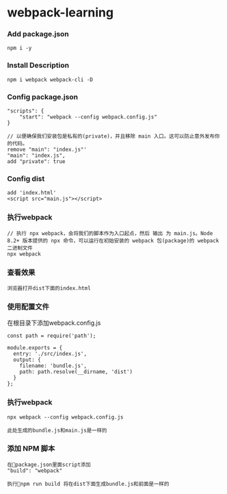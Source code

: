 # webpack-learning

### Add package.json
```
npm i -y
```

### Install Description
```
npm i webpack webpack-cli -D
```

### Config package.json
```
"scripts": {
    "start": "webpack --config webpack.config.js"
}

// 以便确保我们安装包是私有的(private)，并且移除 main 入口。这可以防止意外发布你的代码。
remove "main": "index.js"'
"main": "index.js",
add "private": true
```

### Config dist
```
add 'index.html'
<script src="main.js"></script>
```

### 执行webpack
```
// 执行 npx webpack，会将我们的脚本作为入口起点，然后 输出 为 main.js。Node 8.2+ 版本提供的 npx 命令，可以运行在初始安装的 webpack 包(package)的 webpack 二进制文件
npx webpack
```

### 查看效果
```
浏览器打开dist下面的index.html
```

### 使用配置文件
在根目录下添加webpack.config.js
```
const path = require('path');

module.exports = {
  entry: './src/index.js',
  output: {
    filename: 'bundle.js',
    path: path.resolve(__dirname, 'dist')
  }
};

```

### 执行webpack
```
npx webpack --config webpack.config.js

此处生成的bundle.js和main.js是一样的
```

### 添加 NPM 脚本
```
在package.json里面script添加
"build": "webpack"

执行npm run build 将在dist下面生成bundle.js和前面是一样的
```